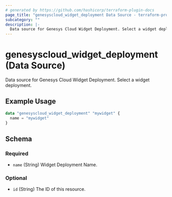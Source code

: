 ```yaml
---
# generated by https://github.com/hashicorp/terraform-plugin-docs
page_title: "genesyscloud_widget_deployment Data Source - terraform-provider-genesyscloud"
subcategory: ""
description: |-
  Data source for Genesys Cloud Widget Deployment. Select a widget deployment.
---
```


# genesyscloud_widget_deployment (Data Source)

Data source for Genesys Cloud Widget Deployment. Select a widget deployment.

## Example Usage

```terraform
data "genesyscloud_widget_deployment" "mywidget" {
  name = "mywidget"
}
```

<!-- schema generated by tfplugindocs -->
## Schema

### Required

- `name` (String) Widget Deployment Name.

### Optional

- `id` (String) The ID of this resource.



